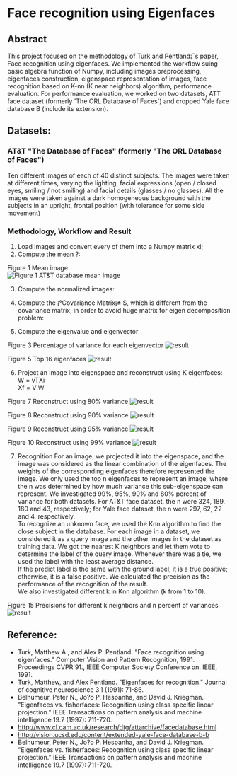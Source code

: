 # Face recognition using Eigenfaces

## Abstract
This project focused on the methodology of Turk and Pentland¡¯s paper, Face recognition using eigenfaces. We implemented the workflow suing basic algebra function of Numpy, including images preprocessing, eigenfaces construction, eigenspace representation of images, face recognition based on K-nn (K near neighbors) algorithm, performance evaluation. For performance evaluation, we worked on two datasets, ATT face dataset (formerly 'The ORL Database of Faces') and cropped Yale face database B (include its extension).

## Datasets:
### AT&T "The Database of Faces" (formerly "The ORL Database of Faces")
Ten different images of each of 40 distinct subjects. The images were taken at different times, varying the lighting, facial expressions (open / closed eyes, smiling / not smiling) and facial details (glasses / no glasses). All the images were taken against a dark homogeneous background with the subjects in an upright, frontal position (with tolerance for some side movement)

### Methodology, Workflow and Result
1.	Load images and convert every of them into a Numpy matrix xi;
2.	Compute the mean ?:  

Figure 1 Mean image  
![Figure 1 AT&T database mean image](/result/att_mean_image.png?raw=true "AT&T database mean image")

3.	Compute the normalized images:

4.	Compute the ¡°Covariance Matrix¡± S, which is different from the covariance matrix, in order to avoid huge matrix for eigen decomposition problem:

5.	Compute the eigenvalue and eigenvector

Figure 3 Percentage of variance for each eigenvector
![result](/result/att_variance_distribution.png?raw=true)

Figure 5 Top 16 eigenfaces
![result](/result/att_top_16_eigenfaces.png?raw=true)

6.	Project an image into eigenspace and reconstruct using K eigenfaces:
W = vTXi  
Xf = V W  

Figure 7 Reconstruct using 80% variance
![result](/result/att_var080_faces43.png?raw=true)

Figure 8 Reconstruct using 90% variance
![result](/result/att_var090_faces110.png?raw=true)

Figure 9 Reconstruct using 95% variance
![result](/result/att_var095_faces189.png?raw=true)

Figure 10 Reconstruct using 99% variance
![result](/result/att_var099_faces324.png?raw=true)

7.	Recognition
For an image, we projected it into the eigenspace, and the image was considered as the linear combination of the eigenfaces. The weights of the corresponding eigenfaces therefore represented the image. We only used the top n eigenfaces to represent an image, where the n was determined by how much variance this sub-eigenspace can represent. We investigated 99%, 95%, 90% and 80% percent of variance for both datasets. For AT&T face dataset, the n were 324, 189, 180 and 43, respectively; for Yale face dataset, the n were 297, 62, 22 and 4, respectively.  
To recognize an unknown face, we used the Knn algorithm to find the close subject in the database. For each image in a dataset, we considered it as a query image and the other images in the dataset as training data. We got the nearest K neighbors and let them vote to determine the label of the query image. Whenever there was a tie, we used the label with the least average distance.  
If the predict label is the same with the ground label, it is a true positive; otherwise, it is a false positive. We calculated the precision as the performance of the recognition of the result.  
We also investigated different k in Knn algorithm (k from 1 to 10).

Figure 15 Precisions for different k neighbors and n percent of variances
![result](/result/att_precision.png?raw=true)

## Reference:
* Turk, Matthew A., and Alex P. Pentland. "Face recognition using eigenfaces." Computer Vision and Pattern Recognition, 1991. Proceedings CVPR'91., IEEE Computer Society Conference on. IEEE, 1991.
* Turk, Matthew, and Alex Pentland. "Eigenfaces for recognition." Journal of cognitive neuroscience 3.1 (1991): 71-86.
* Belhumeur, Peter N., Jo?o P. Hespanha, and David J. Kriegman. "Eigenfaces vs. fisherfaces: Recognition using class specific linear projection." IEEE Transactions on pattern analysis and machine intelligence 19.7 (1997): 711-720.
* http://www.cl.cam.ac.uk/research/dtg/attarchive/facedatabase.html
* http://vision.ucsd.edu/content/extended-yale-face-database-b-b
* Belhumeur, Peter N., Jo?o P. Hespanha, and David J. Kriegman. "Eigenfaces vs. fisherfaces: Recognition using class specific linear projection." IEEE Transactions on pattern analysis and machine intelligence 19.7 (1997): 711-720.
